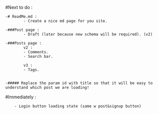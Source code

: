#Next to do :

    -# ReadMe.md :
            - Create a nice md page for you site.

    -###Post page :
            - Draft (later because new schema will be required). (v2)

    -###Posts page :
            v2 :
            - Comments.
            - Search bar.

            v3 :
            - Tags.


    -##### Replace the param id with title so that it will be easy to understand which post we are loading!

#Immediately :

        - Login button loading state (same w post&signup button)
